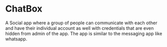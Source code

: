 # ChatBox
A Social app where a group of people can communicate with each other and have their individual account as well with credentials
that are even hidden from admin of the app. The app is similar to the messaging app like whatsapp.
